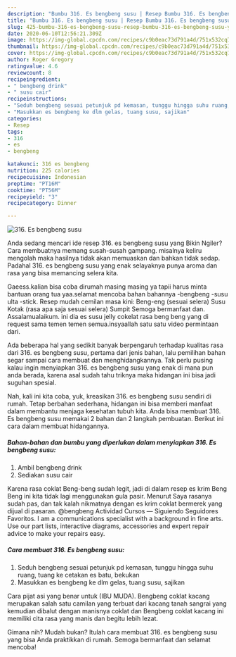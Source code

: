 ```yaml
---
description: "Bumbu 316. Es bengbeng susu | Resep Bumbu 316. Es bengbeng susu Yang Lezat Sekali"
title: "Bumbu 316. Es bengbeng susu | Resep Bumbu 316. Es bengbeng susu Yang Lezat Sekali"
slug: 425-bumbu-316-es-bengbeng-susu-resep-bumbu-316-es-bengbeng-susu-yang-lezat-sekali
date: 2020-06-10T12:56:21.309Z
image: https://img-global.cpcdn.com/recipes/c9b0eac73d791a4d/751x532cq70/316-es-bengbeng-susu-foto-resep-utama.jpg
thumbnail: https://img-global.cpcdn.com/recipes/c9b0eac73d791a4d/751x532cq70/316-es-bengbeng-susu-foto-resep-utama.jpg
cover: https://img-global.cpcdn.com/recipes/c9b0eac73d791a4d/751x532cq70/316-es-bengbeng-susu-foto-resep-utama.jpg
author: Roger Gregory
ratingvalue: 4.6
reviewcount: 8
recipeingredient:
- " bengbeng drink"
- " susu cair"
recipeinstructions:
- "Seduh bengbeng sesuai petunjuk pd kemasan, tunggu hingga suhu ruang, tuang ke cetakan es batu, bekukan"
- "Masukkan es bengbeng ke dlm gelas, tuang susu, sajikan"
categories:
- Resep
tags:
- 316
- es
- bengbeng

katakunci: 316 es bengbeng 
nutrition: 225 calories
recipecuisine: Indonesian
preptime: "PT16M"
cooktime: "PT56M"
recipeyield: "3"
recipecategory: Dinner

---
```



![316. Es bengbeng susu](https://img-global.cpcdn.com/recipes/c9b0eac73d791a4d/751x532cq70/316-es-bengbeng-susu-foto-resep-utama.jpg)

Anda sedang mencari ide resep 316. es bengbeng susu yang Bikin Ngiler? Cara membuatnya memang susah-susah gampang. misalnya keliru mengolah maka hasilnya tidak akan memuaskan dan bahkan tidak sedap. Padahal 316. es bengbeng susu yang enak selayaknya punya aroma dan rasa yang bisa memancing selera kita.

Gaeess.kalian bisa coba dirumah masing masing ya tapii harus minta bantuan orang tua yaa.selamat mencoba bahan bahannya -bengbeng -susu ulta -stick. Resep mudah cemilan masa kini: Beng-eng (sesuai selera) Susu Kotak (rasa apa saja sesuai selera) Sumpit Semoga bermanfaat dan. Assalamualaikum. ini dia es susu jelly cokelat rasa beng beng yang di request sama temen temen semua.insyaallah satu satu video permintaan dari.

Ada beberapa hal yang sedikit banyak berpengaruh terhadap kualitas rasa dari 316. es bengbeng susu, pertama dari jenis bahan, lalu pemilihan bahan segar sampai cara membuat dan menghidangkannya. Tak perlu pusing kalau ingin menyiapkan 316. es bengbeng susu yang enak di mana pun anda berada, karena asal sudah tahu triknya maka hidangan ini bisa jadi suguhan spesial.


Nah, kali ini kita coba, yuk, kreasikan 316. es bengbeng susu sendiri di rumah. Tetap berbahan sederhana, hidangan ini bisa memberi manfaat dalam membantu menjaga kesehatan tubuh kita. Anda bisa membuat 316. Es bengbeng susu memakai 2 bahan dan 2 langkah pembuatan. Berikut ini cara dalam membuat hidangannya.

<!--inarticleads1-->

##### Bahan-bahan dan bumbu yang diperlukan dalam menyiapkan 316. Es bengbeng susu:

1. Ambil  bengbeng drink
1. Sediakan  susu cair


Karena rasa coklat Beng-beng sudah legit, jadi di dalam resep es krim Beng Beng ini kita tidak lagi menggunakan gula pasir. Menurut Saya rasanya sudah pas, dan tak kalah nikmatnya dengan es krim coklat bermerek yang dijual di pasaran. @bengbeng Actividad Cursos — Siguiendo Seguidores Favoritos. I am a communications specialist with a background in fine arts. Use our part lists, interactive diagrams, accessories and expert repair advice to make your repairs easy. 

<!--inarticleads2-->

##### Cara membuat 316. Es bengbeng susu:

1. Seduh bengbeng sesuai petunjuk pd kemasan, tunggu hingga suhu ruang, tuang ke cetakan es batu, bekukan
1. Masukkan es bengbeng ke dlm gelas, tuang susu, sajikan


Cara pijat asi yang benar untuk (IBU MUDA). Bengbeng coklat kacang merupakan salah satu camilan yang terbuat dari kacang tanah sangrai yang kemudian dibalut dengan manisnya coklat dan Bengbeng coklat kacang ini memiliki cita rasa yang manis dan begitu lebih lezat. 

Gimana nih? Mudah bukan? Itulah cara membuat 316. es bengbeng susu yang bisa Anda praktikkan di rumah. Semoga bermanfaat dan selamat mencoba!
